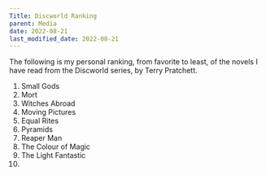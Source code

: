 ```yaml
---
Title: Discworld Ranking
parent: Media
date: 2022-08-21
last_modified_date: 2022-08-21
---
```


The following is my personal ranking, from favorite to least, of the novels I have read from the Discworld series, by Terry Pratchett.

1. Small Gods
2. Mort
3. Witches Abroad
4. Moving Pictures
5. Equal Rites
6. Pyramids
7. Reaper Man
8. The Colour of Magic
9. The Light Fantastic
10. 

